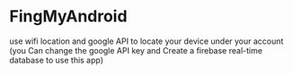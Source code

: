 # FingMyAndroid
use wifi location and google API to locate your device under your account
(you Can change the google API key and Create a firebase real-time database to use this app)


